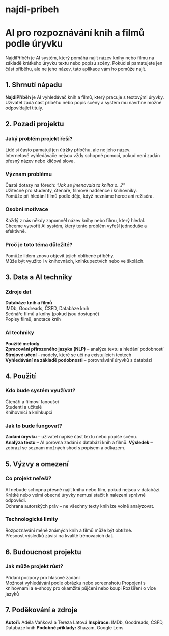 # najdi-pribeh
# AI pro rozpoznávání knih a filmů podle úryvku 
NajdiPříběh je AI systém, který pomáhá najít název knihy nebo filmu na základě krátkého úryvku textu nebo popisu scény. Pokud si pamatujete jen část příběhu, ale ne jeho název, tato aplikace vám ho pomůže najít.  

##  1. Shrnutí nápadu  
**NajdiPříběh** je AI vyhledávač knih a filmů, který pracuje s textovými úryvky. Uživatel zadá část příběhu nebo popis scény a systém mu navrhne možné odpovídající tituly.  

##  2. Pozadí projektu  
### Jaký problém projekt řeší?  
 Lidé si často pamatují jen útržky příběhu, ale ne jeho název.  
 Internetové vyhledávače nejsou vždy schopné pomoci, pokud není zadán přesný název nebo klíčová slova.  

### Význam problému  
  Časté dotazy na fórech: *"Jak se jmenovala ta kniha o…?"*  
  Užitečné pro studenty, čtenáře, filmové nadšence i knihovníky.  
  Pomůže při hledání filmů podle děje, když neznáme herce ani režiséra.  

### Osobní motivace  
 Každý z nás někdy zapomněl název knihy nebo filmu, který hledal.  
 Chceme vytvořit AI systém, který tento problém vyřeší jednoduše a efektivně.  

### Proč je toto téma důležité?  
  Pomůže lidem znovu objevit jejich oblíbené příběhy.  
  Může být využito i v knihovnách, knihkupectvích nebo ve školách.  

##  3. Data a AI techniky  
### Zdroje dat  
 **Databáze knih a filmů**  
 IMDb, Goodreads, ČSFD, Databáze knih  
 Scénáře filmů a knihy (pokud jsou dostupné)  
 Popisy filmů, anotace knih  

### AI techniky  
 **Použité metody**  
 **Zpracování přirozeného jazyka (NLP)** – analýza textu a hledání podobností  
 **Strojové učení** – modely, které se učí na existujících textech  
 **Vyhledávání na základě podobnosti** – porovnávání úryvků s databází  

##  4. Použití  
### Kdo bude systém využívat?  
Čtenáři a filmoví fanoušci   
Studenti a učitelé  
Knihovníci a knihkupci   

### Jak to bude fungovat?  
 **Zadání úryvku** – uživatel napíše část textu nebo popíše scénu.  
 **Analýza textu** – AI porovná zadání s databází knih a filmů.
 **Výsledek** – zobrazí se seznam možných shod s popisem a odkazem.  

##  5. Výzvy a omezení  
### Co projekt neřeší?  
 AI nebude schopna přesně najít knihu nebo film, pokud nejsou v databázi.  
 Krátké nebo velmi obecné úryvky nemusí stačit k nalezení správné odpovědi.  
 Ochrana autorských práv – ne všechny texty knih lze volně analyzovat.  

### Technologické limity  
 Rozpoznávání méně známých knih a filmů může být obtížné.  
 Přesnost výsledků závisí na kvalitě trénovacích dat.  

##  6. Budoucnost projektu  
### Jak může projekt růst?  
 Přidání podpory pro hlasové zadání  
 Možnost vyhledávání podle obrázku nebo screenshotu 
 Propojení s knihovnami a e-shopy pro okamžité půjčení nebo koupi
 Rozšíření o více jazyků  

## 7. Poděkování a zdroje
**Autoři:** Adéla Vaňková a Tereza Látová
**Inspirace:** IMDb, Goodreads, ČSFD, Databáze knih
**Podobné příklady:** Shazam, Google Lens



